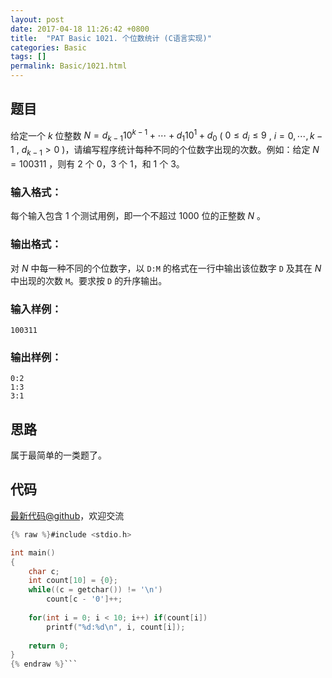 ```yaml
---
layout: post
date: 2017-04-18 11:26:42 +0800
title:  "PAT Basic 1021. 个位数统计 (C语言实现)"
categories: Basic
tags: []
permalink: Basic/1021.html
---
```


## 题目

给定一个 $k$ 位整数 $N = d_{k-1}10^{k-1} + \cdots + d_1 10^1 + d_0$ ( $0\le d_i \le
9$ , $i=0,\cdots ,k-1$ , $d_{k-1}>0$ )，请编写程序统计每种不同的个位数字出现的次数。例如：给定 $N =
100311$ ，则有 2 个 0，3 个 1，和 1 个 3。

### 输入格式：

每个输入包含 1 个测试用例，即一个不超过 1000 位的正整数 $N$ 。

### 输出格式：

对 $N$ 中每一种不同的个位数字，以 `D:M` 的格式在一行中输出该位数字 `D` 及其在 $N$ 中出现的次数 `M`。要求按 `D` 的升序输出。

### 输入样例：

    
    
    100311
    

### 输出样例：

    
    
    0:2
    1:3
    3:1
    



## 思路

属于最简单的一类题了。

## 代码

[最新代码@github](https://github.com/OliverLew/PAT/blob/master/PATBasic/1021.c)，欢迎交流
```c
{% raw %}#include <stdio.h>

int main()
{
    char c;
    int count[10] = {0};
    while((c = getchar()) != '\n')
        count[c - '0']++;
    
    for(int i = 0; i < 10; i++) if(count[i])
        printf("%d:%d\n", i, count[i]);
    
    return 0;
}
{% endraw %}```